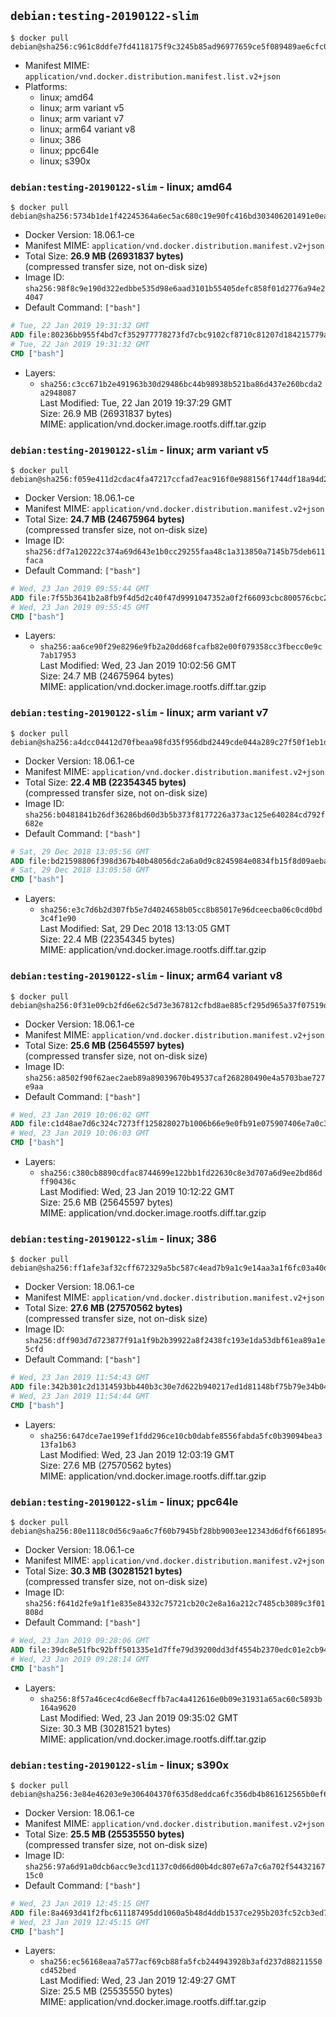 ## `debian:testing-20190122-slim`

```console
$ docker pull debian@sha256:c961c8ddfe7fd4118175f9c3245b85ad96977659ce5f089489ae6cfc05db69fe
```

-	Manifest MIME: `application/vnd.docker.distribution.manifest.list.v2+json`
-	Platforms:
	-	linux; amd64
	-	linux; arm variant v5
	-	linux; arm variant v7
	-	linux; arm64 variant v8
	-	linux; 386
	-	linux; ppc64le
	-	linux; s390x

### `debian:testing-20190122-slim` - linux; amd64

```console
$ docker pull debian@sha256:5734b1de1f42245364a6ec5ac680c19e90fc416bd303406201491e0ea627fbbc
```

-	Docker Version: 18.06.1-ce
-	Manifest MIME: `application/vnd.docker.distribution.manifest.v2+json`
-	Total Size: **26.9 MB (26931837 bytes)**  
	(compressed transfer size, not on-disk size)
-	Image ID: `sha256:98f8c9e190d322edbbe535d98e6aad3101b55405defc858f01d2776a94e24047`
-	Default Command: `["bash"]`

```dockerfile
# Tue, 22 Jan 2019 19:31:32 GMT
ADD file:80236bb955f4bd7cf352977778273fd7cbc9102cf8710c81207d184215779a43 in / 
# Tue, 22 Jan 2019 19:31:32 GMT
CMD ["bash"]
```

-	Layers:
	-	`sha256:c3cc671b2e491963b30d29486bc44b98938b521ba86d437e260bcda2a2948087`  
		Last Modified: Tue, 22 Jan 2019 19:37:29 GMT  
		Size: 26.9 MB (26931837 bytes)  
		MIME: application/vnd.docker.image.rootfs.diff.tar.gzip

### `debian:testing-20190122-slim` - linux; arm variant v5

```console
$ docker pull debian@sha256:f059e411d2cdac4fa47217ccfad7eac916f0e988156f1744df18a94d2a0dcb04
```

-	Docker Version: 18.06.1-ce
-	Manifest MIME: `application/vnd.docker.distribution.manifest.v2+json`
-	Total Size: **24.7 MB (24675964 bytes)**  
	(compressed transfer size, not on-disk size)
-	Image ID: `sha256:df7a120222c374a69d643e1b0cc29255faa48c1a313850a7145b75deb611faca`
-	Default Command: `["bash"]`

```dockerfile
# Wed, 23 Jan 2019 09:55:44 GMT
ADD file:7f55b3641b2a8fb9f4d5d2c40f47d9991047352a0f2f66093cbc800576cbc20a in / 
# Wed, 23 Jan 2019 09:55:45 GMT
CMD ["bash"]
```

-	Layers:
	-	`sha256:aa6ce90f29e8296e9fb2a20dd68fcafb82e00f079358cc3fbecc0e9c7ab17953`  
		Last Modified: Wed, 23 Jan 2019 10:02:56 GMT  
		Size: 24.7 MB (24675964 bytes)  
		MIME: application/vnd.docker.image.rootfs.diff.tar.gzip

### `debian:testing-20190122-slim` - linux; arm variant v7

```console
$ docker pull debian@sha256:a4dcc04412d70fbeaa98fd35f956dbd2449cde044a289c27f50f1eb1dcb019c3
```

-	Docker Version: 18.06.1-ce
-	Manifest MIME: `application/vnd.docker.distribution.manifest.v2+json`
-	Total Size: **22.4 MB (22354345 bytes)**  
	(compressed transfer size, not on-disk size)
-	Image ID: `sha256:b0481841b26df36286bd60d3b5b373f8177226a373ac125e640284cd792f682e`
-	Default Command: `["bash"]`

```dockerfile
# Sat, 29 Dec 2018 13:05:56 GMT
ADD file:bd21598806f398d367b40b48056dc2a6a0d9c8245984e0834fb15f8d09aeba88 in / 
# Sat, 29 Dec 2018 13:05:58 GMT
CMD ["bash"]
```

-	Layers:
	-	`sha256:e3c7d6b2d307fb5e7d4024658b05cc8b85017e96dceecba06c0cd0bd3c4f1e90`  
		Last Modified: Sat, 29 Dec 2018 13:13:05 GMT  
		Size: 22.4 MB (22354345 bytes)  
		MIME: application/vnd.docker.image.rootfs.diff.tar.gzip

### `debian:testing-20190122-slim` - linux; arm64 variant v8

```console
$ docker pull debian@sha256:0f31e09cb2fd6e62c5d73e367812cfbd8ae885cf295d965a37f07519d1be7108
```

-	Docker Version: 18.06.1-ce
-	Manifest MIME: `application/vnd.docker.distribution.manifest.v2+json`
-	Total Size: **25.6 MB (25645597 bytes)**  
	(compressed transfer size, not on-disk size)
-	Image ID: `sha256:a8502f90f62aec2aeb89a89039670b49537caf268280490e4a5703bae727e9aa`
-	Default Command: `["bash"]`

```dockerfile
# Wed, 23 Jan 2019 10:06:02 GMT
ADD file:c1d48ae7d6c324c7273ff125828027b1006b66e9e0fb91e075907406e7a0c369 in / 
# Wed, 23 Jan 2019 10:06:03 GMT
CMD ["bash"]
```

-	Layers:
	-	`sha256:c380cb8890cdfac8744699e122bb1fd22630c8e3d707a6d9ee2bd86dff90436c`  
		Last Modified: Wed, 23 Jan 2019 10:12:22 GMT  
		Size: 25.6 MB (25645597 bytes)  
		MIME: application/vnd.docker.image.rootfs.diff.tar.gzip

### `debian:testing-20190122-slim` - linux; 386

```console
$ docker pull debian@sha256:ff1afe3af32cff672329a5bc587c4ead7b9a1c9e14aa3a1f6fc03a40db6d61aa
```

-	Docker Version: 18.06.1-ce
-	Manifest MIME: `application/vnd.docker.distribution.manifest.v2+json`
-	Total Size: **27.6 MB (27570562 bytes)**  
	(compressed transfer size, not on-disk size)
-	Image ID: `sha256:dff903d7d723877f91a1f9b2b39922a8f2438fc193e1da53dbf61ea89a1e5cfd`
-	Default Command: `["bash"]`

```dockerfile
# Wed, 23 Jan 2019 11:54:43 GMT
ADD file:342b301c2d1314593bb440b3c30e7d622b940217ed1d81148bf75b79e34b041a in / 
# Wed, 23 Jan 2019 11:54:44 GMT
CMD ["bash"]
```

-	Layers:
	-	`sha256:647dce7ae199ef1fdd296ce10cb0dabfe8556fabda5fc0b39094bea313fa1b63`  
		Last Modified: Wed, 23 Jan 2019 12:03:19 GMT  
		Size: 27.6 MB (27570562 bytes)  
		MIME: application/vnd.docker.image.rootfs.diff.tar.gzip

### `debian:testing-20190122-slim` - linux; ppc64le

```console
$ docker pull debian@sha256:80e1118c0d56c9aa6c7f60b7945bf28bb9003ee12343d6df6f6618954516f3be
```

-	Docker Version: 18.06.1-ce
-	Manifest MIME: `application/vnd.docker.distribution.manifest.v2+json`
-	Total Size: **30.3 MB (30281521 bytes)**  
	(compressed transfer size, not on-disk size)
-	Image ID: `sha256:f641d2fe9a1f1e835e84332c75721cb20c2e8a16a212c7485cb3089c3f01808d`
-	Default Command: `["bash"]`

```dockerfile
# Wed, 23 Jan 2019 09:28:06 GMT
ADD file:39dc8e51fbc92bff501335e1d7ffe79d39200dd3df4554b2370edc01e2cb94a0 in / 
# Wed, 23 Jan 2019 09:28:14 GMT
CMD ["bash"]
```

-	Layers:
	-	`sha256:8f57a46cec4cd6e8ecffb7ac4a412616e0b09e31931a65ac60c5893b164a9620`  
		Last Modified: Wed, 23 Jan 2019 09:35:02 GMT  
		Size: 30.3 MB (30281521 bytes)  
		MIME: application/vnd.docker.image.rootfs.diff.tar.gzip

### `debian:testing-20190122-slim` - linux; s390x

```console
$ docker pull debian@sha256:3e84e46203e9e306404370f635d8eddca6fc356db4b861612565b0ef62880bc3
```

-	Docker Version: 18.06.1-ce
-	Manifest MIME: `application/vnd.docker.distribution.manifest.v2+json`
-	Total Size: **25.5 MB (25535550 bytes)**  
	(compressed transfer size, not on-disk size)
-	Image ID: `sha256:97a6d91a0dcb6acc9e3cd1137c0d66d00b4dc807e67a7c6a702f5443216715c0`
-	Default Command: `["bash"]`

```dockerfile
# Wed, 23 Jan 2019 12:45:15 GMT
ADD file:8a4693d41f2fbc611187495dd1060a5b48d4ddb1537ce295b203fc52cb3ed752 in / 
# Wed, 23 Jan 2019 12:45:15 GMT
CMD ["bash"]
```

-	Layers:
	-	`sha256:ec56168eaa7a577acf69cb88fa5fcb244943928b3afd237d88211550cd452bed`  
		Last Modified: Wed, 23 Jan 2019 12:49:27 GMT  
		Size: 25.5 MB (25535550 bytes)  
		MIME: application/vnd.docker.image.rootfs.diff.tar.gzip
